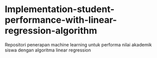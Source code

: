 # Implementation-student-performance-with-linear-regression-algorithm
Repositori penerapan machine learning untuk performa nilai akademik siswa dengan algoritma linear regression
